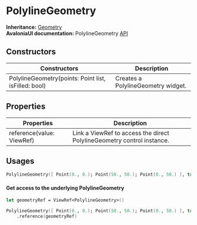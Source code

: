 # PolylineGeometry

**Inheritance:** [Geometry](geometry.md)\
**AvaloniaUI documentation:** PolylineGeometry [API](https://reference.avaloniaui.net/api/Avalonia.Media/PolylineGeometry/)

## Constructors

| Constructors                                         | Description                        |
| ---------------------------------------------------- | ---------------------------------- |
| PolylineGeometry(points: Point list, isFilled: bool) | Creates a PolylineGeometry widget. |

## Properties

| Properties                | Description                                                            |
| ------------------------- | ---------------------------------------------------------------------- |
| reference(value: ViewRef) | Link a ViewRef to access the direct PolylineGeometry control instance. |

## Usages

```fsharp
PolylineGeometry([ Point(0., 0.); Point(50., 50.); Point(0., 50.) ], true)
```

#### Get access to the underlying PolylineGeometry

```fsharp
let geometryRef = ViewRef<PolylineGeometry>()

PolylineGeometry([ Point(0., 0.); Point(50., 50.); Point(0., 50.) ], true)
    .reference(geometryRef)
```
